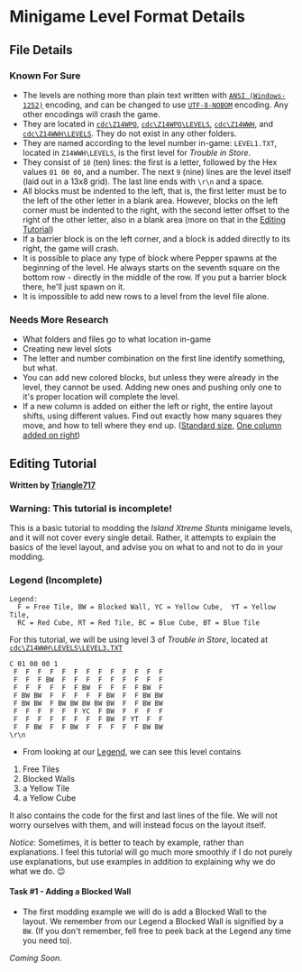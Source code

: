 Minigame Level Format Details
=============================

File Details
------------

### Known For Sure

* The levels are nothing more than plain text written with [`ANSI (Windows-1252)`](http://en.wikipedia.org/wiki/Windows-1252) encoding, and can be changed to use [`UTF-8-NOBOM`](http://en.wikipedia.org/wiki/UTF-8#Byte_order_mark) encoding. Any other encodings will crash the game.
* They are located in [`cdc\Z14WPO`](about:blank), [`cdc\Z14WPO\LEVELS`](about:blank), [`cdc\Z14WWH`](about:blank), and [`cdc\Z14WWH\LEVELS`](about:blank). They do not exist in any  other folders.
* They are named according to the level number in-game: `LEVEL1.TXT`, located in `Z14WWH\LEVELS`, is the first level for *Trouble in Store*.
* They consist of `10` (ten) lines: the first is a letter, followed by the Hex values `01 00 00`, and a number. 
  The next `9` (nine) lines are the level itself (laid out in a 13x8 grid). The last line ends with ```\r\n``` and a space.
* All blocks must be indented to the left, that is, the first letter must be to the left of the other letter in a blank area. However, blocks on the left corner must be indented to the right,
 with the second letter offset to the right of the other letter, also in a blank area (more on that in the
 [Editing Tutorial](#editing-tutorial))
* If a barrier block is on the left corner, and a block is added directly to its right, the game will crash.
* It is possible to place any type of block where Pepper spawns at the beginning of the level. He always starts on the seventh square on the 
 bottom row - directly in the middle of the row. If you put a barrier block there, he'll just spawn on it.
* It is impossible to add new rows to a level from the level file alone.

### Needs More Research

* What folders and files go to what location in-game
* Creating new level slots
* The letter and number combination on the first line identify something, but what.
* You can add new colored blocks, but unless they were already in the level, they cannot be used. Adding new ones and pushing only one to it's proper location 
will complete the level.
* If a new column is added on either the left or right, the entire layout shifts, using different values. Find out exactly how many squares they move, and how 
to tell where they end up. ([Standard size](http://www.brickshelf.com/gallery/le717/IXS/Minigame-Modding/Jack-O-Trades/Level-3/proof_of_concept.png), 
[One column added on right](http://www.brickshelf.com/gallery/le717/IXS/Minigame-Modding/Jack-O-Trades/Level-3/one_new_column_on_right.png))


Editing Tutorial
----------------
**Written by [Triangle717](https://github.com/le717)**

### Warning: This tutorial is incomplete!

This is a basic tutorial to modding the *Island Xtreme Stunts* minigame levels, and it will not cover every single detail. 
Rather, it attempts to explain the basics of the level layout, and advise you on what to and not to do in your modding.


### Legend (Incomplete)

```
Legend:
  F = Free Tile, BW = Blocked Wall, YC = Yellow Cube,  YT = Yellow Tile, 
  RC = Red Cube, RT = Red Tile, BC = Blue Cube, BT = Blue Tile
```

For this tutorial, we will be using level 3 of *Trouble in Store*, located at [`cdc\Z14WWH\LEVELS\LEVEL3.TXT`](about:blank)

```
C 01 00 00 1
 F  F  F  F  F  F  F  F  F  F  F  F  F
 F  F  F BW  F  F  F  F  F  F  F  F  F
 F  F  F  F  F  F BW  F  F  F  F BW  F
 F BW BW  F  F  F  F  F BW  F  F BW BW
 F BW BW  F BW BW BW BW BW  F  F BW BW
 F  F  F  F  F  F YC  F BW  F  F  F  F
 F  F  F  F  F  F  F  F BW  F YT  F  F
 F  F BW  F  F BW  F  F  F  F  F BW BW
\r\n 
```


* From looking at our [Legend](#legend-incomplete), we can see this level contains
 1. Free Tiles
 2. Blocked Walls
 3. a Yellow Tile
 4. a Yellow Cube

It also contains the code for the first and last lines of the file. We will not worry ourselves with them, 
and will instead focus on the layout itself. 

*Notice*: Sometimes, it is better to teach by example, rather than explanations. I feel this tutorial will go much more smoothly 
 if I do not purely use explanations, but use examples in addition to explaining why we do what we do. :wink:

#### Task #1 - Adding a Blocked Wall 

* The first modding example we will do is add a Blocked Wall to the layout. We remember from our Legend a Blocked Wall is signified by a `BW`.
(If you don't remember, fell free to peek back at the Legend any time you need to).

*Coming Soon.*
